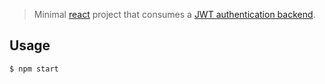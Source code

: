 > Minimal [react](https://reactjs.org/) project that consumes a [JWT authentication backend](https://github.com/brianbianchi/auth-server).

## Usage

```console
$ npm start
```